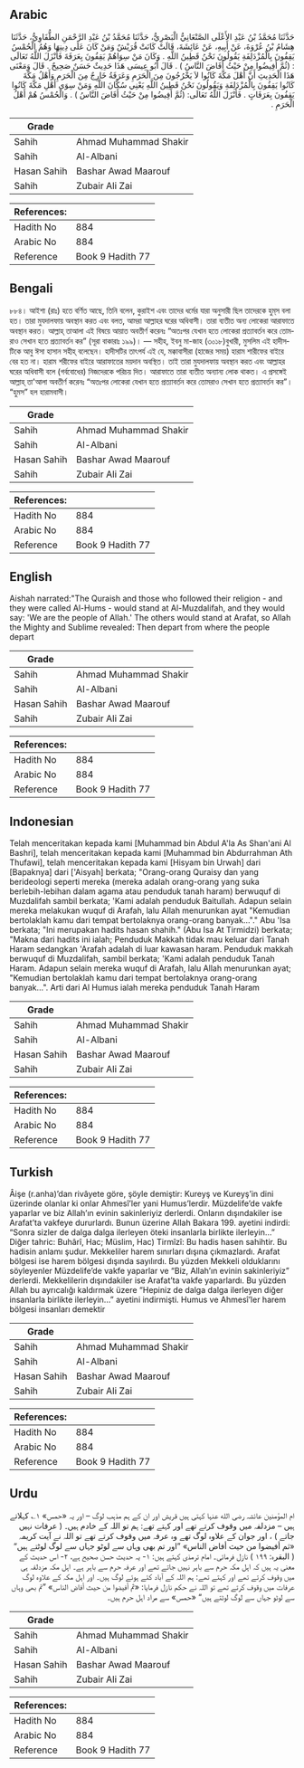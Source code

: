 ## Arabic


<div dir="rtl" lang="ar" style={{fontSize:'larger',backgroundColor:'#f8f9fa',padding:20}}>
حَدَّثَنَا مُحَمَّدُ بْنُ عَبْدِ الأَعْلَى الصَّنْعَانِيُّ الْبَصْرِيُّ، حَدَّثَنَا مُحَمَّدُ بْنُ عَبْدِ الرَّحْمَنِ الطُّفَاوِيُّ، حَدَّثَنَا هِشَامُ بْنُ عُرْوَةَ، عَنْ أَبِيهِ، عَنْ عَائِشَةَ، قَالَتْ كَانَتْ قُرَيْشٌ وَمَنْ كَانَ عَلَى دِينِهَا وَهُمُ الْحُمْسُ يَقِفُونَ بِالْمُزْدَلِفَةِ يَقُولُونَ نَحْنُ قَطِينُ اللَّهِ ‏.‏ وَكَانَ مَنْ سِوَاهُمْ يَقِفُونَ بِعَرَفَةَ فَأَنْزَلَ اللَّهُ تَعَالَى ‏:‏ ‏(‏ثُمَّ أَفِيضُوا مِنْ حَيْثُ أَفَاضَ النَّاسُ ‏)‏ ‏.‏ قَالَ أَبُو عِيسَى هَذَا حَدِيثٌ حَسَنٌ صَحِيحٌ ‏.‏ قَالَ وَمَعْنَى هَذَا الْحَدِيثِ أَنَّ أَهْلَ مَكَّةَ كَانُوا لاَ يَخْرُجُونَ مِنَ الْحَرَمِ وَعَرَفَةُ خَارِجٌ مِنَ الْحَرَمِ وَأَهْلُ مَكَّةَ كَانُوا يَقِفُونَ بِالْمُزْدَلِفَةِ وَيَقُولُونَ نَحْنُ قَطِينُ اللَّهِ يَعْنِي سُكَّانَ اللَّهِ وَمَنْ سِوَى أَهْلِ مَكَّةَ كَانُوا يَقِفُونَ بِعَرَفَاتٍ ‏.‏ فَأَنْزَلَ اللَّهُ تَعَالَى‏:‏ ‏(‏ثُمَّ أَفِيضُوا مِنْ حَيْثُ أَفَاضَ النَّاسُ ‏)‏ ‏.‏ وَالْحُمْسُ هُمْ أَهْلُ الْحَرَمِ ‏.‏
</div>
<div style={{backgroundColor:'#f8f9fa',padding:20, marginBottom: 10}}><table> <thead> <tr> <th>Grade</th> <th></th> </tr> </thead> <tbody> <tr><td>Sahih</td><td>Ahmad Muhammad Shakir</td></tr><tr><td>Sahih</td><td>Al-Albani</td></tr><tr><td>Hasan Sahih</td><td>Bashar Awad Maarouf</td></tr><tr><td>Sahih</td><td>Zubair Ali Zai</td></tr></tbody></table><table> <thead> <tr> <th>References:</th> <th></th> </tr> </thead> <tbody><tr><td>Hadith No</td><td>884</td></tr><tr><td>Arabic No</td><td>884</td></tr><tr><td>Reference</td><td>Book 9 Hadith 77</td></tr></tbody></table></div>

## Bengali


<div dir="ltr" lang="bn" style={{fontSize:'larger',backgroundColor:'#f8f9fa',padding:20}}>
৮৮৪। আইশা (রাঃ) হতে বর্ণিত আছে, তিনি বলেন, কুরাইশ এবং তাদের ধর্মের যারা অনুসারী ছিল তাদেরকে হুম্‌স বলা হত। তারা মুযদালফায় অবস্থান করত এবং বলত, আমরা আল্লাহর ঘরের অধিবাসী। তারা ব্যতীত অন্য লোকেরা আরাফাতে অবস্থান করত। আল্লাহ্ তাআলা এই বিষয়ে আয়াত অবতীর্ণ করেনঃ “অতঃপর যেখান হতে লোকেরা প্রত্যাবর্তন করে তোমরাও সেখান হতে প্রত্যাবর্তন কর” (সূরা বাকারাঃ ১৯৯)। — সহীহ, ইবনু মা-জাহ (৩০১৮)বুখারী, মুসলিম এই হাদীসটিকে আবু ঈসা হাসান সহীহ্ বলেছেন। হাদীসটির তাৎপর্য এই যে, মক্কাবাসীরা (হাজের সময়) হারাম শারীফের বাইরে বের হত না। হারাম শরীফের বাইরে আরাফাতের ময়দান অবস্থিত। তাই তারা মুযদালফায় অবস্থান করত এবং আল্লাহর ঘরের অধিবাসী বলে (গর্ববোধের) নিজদেরকে পরিচয় দিত। আরাফাতে তারা ব্যতীত অন্যান্য লোক থাকত। এ প্রসঙ্গেই আল্লাহ্ তা'আলা অবতীর্ণ করেনঃ “অতঃপর লোকেরা যেখান হতে প্রত্যাবর্তন করে তোমরাও সেখান হতে প্রত্যাবর্তন কর”। “হুমস” হল হারামবাসী।
</div>
<div style={{backgroundColor:'#f8f9fa',padding:20, marginBottom: 10}}><table> <thead> <tr> <th>Grade</th> <th></th> </tr> </thead> <tbody> <tr><td>Sahih</td><td>Ahmad Muhammad Shakir</td></tr><tr><td>Sahih</td><td>Al-Albani</td></tr><tr><td>Hasan Sahih</td><td>Bashar Awad Maarouf</td></tr><tr><td>Sahih</td><td>Zubair Ali Zai</td></tr></tbody></table><table> <thead> <tr> <th>References:</th> <th></th> </tr> </thead> <tbody><tr><td>Hadith No</td><td>884</td></tr><tr><td>Arabic No</td><td>884</td></tr><tr><td>Reference</td><td>Book 9 Hadith 77</td></tr></tbody></table></div>

## English


<div dir="ltr" lang="en" style={{fontSize:'larger',backgroundColor:'#f8f9fa',padding:20}}>
Aishah narrated:"The Quraish and those who followed their religion - and they were called Al-Hums - would stand at Al-Muzdalifah, and they would say: 'We are the people of Allah.' The others would stand at Arafat, so Allah the Mighty and Sublime revealed: Then depart from where the people depart
</div>
<div style={{backgroundColor:'#f8f9fa',padding:20, marginBottom: 10}}><table> <thead> <tr> <th>Grade</th> <th></th> </tr> </thead> <tbody> <tr><td>Sahih</td><td>Ahmad Muhammad Shakir</td></tr><tr><td>Sahih</td><td>Al-Albani</td></tr><tr><td>Hasan Sahih</td><td>Bashar Awad Maarouf</td></tr><tr><td>Sahih</td><td>Zubair Ali Zai</td></tr></tbody></table><table> <thead> <tr> <th>References:</th> <th></th> </tr> </thead> <tbody><tr><td>Hadith No</td><td>884</td></tr><tr><td>Arabic No</td><td>884</td></tr><tr><td>Reference</td><td>Book 9 Hadith 77</td></tr></tbody></table></div>

## Indonesian


<div dir="ltr" lang="id" style={{fontSize:'larger',backgroundColor:'#f8f9fa',padding:20}}>
Telah menceritakan kepada kami [Muhammad bin Abdul A'la As Shan'ani Al Bashri], telah menceritakan kepada kami [Muhammad bin Abdurrahman Ath Thufawi], telah menceritakan kepada kami [Hisyam bin Urwah] dari [Bapaknya] dari ['Aisyah] berkata; "Orang-orang Quraisy dan yang berideologi seperti mereka (mereka adalah orang-orang yang suka berlebih-lebihan dalam agama atau penduduk tanah haram) berwuquf di Muzdalifah sambil berkata; 'Kami adalah penduduk Baitullah. Adapun selain mereka melakukan wuquf di Arafah, lalu Allah menurunkan ayat "Kemudian bertolaklah kamu dari tempat bertolaknya orang-orang banyak…"." Abu 'Isa berkata; "Ini merupakan hadits hasan shahih." (Abu Isa At Tirmidzi) berkata; "Makna dari hadits ini ialah; Penduduk Makkah tidak mau keluar dari Tanah Haram sedangkan 'Arafah adalah di luar kawasan haram. Penduduk makkah berwuquf di Muzdalifah, sambil berkata; 'Kami adalah penduduk Tanah Haram. Adapun selain mereka wuquf di Arafah, lalu Allah menurunkan ayat; "Kemudian bertolaklah kamu dari tempat bertolaknya orang-orang banyak…". Arti dari Al Humus ialah mereka penduduk Tanah Haram
</div>
<div style={{backgroundColor:'#f8f9fa',padding:20, marginBottom: 10}}><table> <thead> <tr> <th>Grade</th> <th></th> </tr> </thead> <tbody> <tr><td>Sahih</td><td>Ahmad Muhammad Shakir</td></tr><tr><td>Sahih</td><td>Al-Albani</td></tr><tr><td>Hasan Sahih</td><td>Bashar Awad Maarouf</td></tr><tr><td>Sahih</td><td>Zubair Ali Zai</td></tr></tbody></table><table> <thead> <tr> <th>References:</th> <th></th> </tr> </thead> <tbody><tr><td>Hadith No</td><td>884</td></tr><tr><td>Arabic No</td><td>884</td></tr><tr><td>Reference</td><td>Book 9 Hadith 77</td></tr></tbody></table></div>

## Turkish


<div dir="ltr" lang="tr" style={{fontSize:'larger',backgroundColor:'#f8f9fa',padding:20}}>
Âişe (r.anha)’dan rivâyete göre, şöyle demiştir: Kureyş ve Kureyş’in dini üzerinde olanlar ki onlar Ahmesî’ler yani Humus’lerdir. Müzdelife’de vakfe yaparlar ve biz Allah’ın evinin sakinleriyiz derlerdi. Onların dışındakiler ise Arafat’ta vakfeye dururlardı. Bunun üzerine Allah Bakara 199. ayetini indirdi: “Sonra sizler de dalga dalga ilerleyen öteki insanlarla birlikte ilerleyin…” Diğer tahric: Buhârî, Hac; Müslim, Hac) Tirmîzî: Bu hadis hasen sahihtir. Bu hadisin anlamı şudur. Mekkeliler harem sınırları dışına çıkmazlardı. Arafat bölgesi ise harem bölgesi dışında sayılırdı. Bu yüzden Mekkeli olduklarını söyleyenler Müzdelife’de vakfe yaparlar ve “Biz, Allah’ın evinin sakinleriyiz” derlerdi. Mekkelilerin dışındakiler ise Arafat’ta vakfe yaparlardı. Bu yüzden Allah bu ayrıcalığı kaldırmak üzere “Hepiniz de dalga dalga ilerleyen diğer insanlarla birlikte ilerleyin…” ayetini indirmişti. Humus ve Ahmesî’ler harem bölgesi insanları demektir
</div>
<div style={{backgroundColor:'#f8f9fa',padding:20, marginBottom: 10}}><table> <thead> <tr> <th>Grade</th> <th></th> </tr> </thead> <tbody> <tr><td>Sahih</td><td>Ahmad Muhammad Shakir</td></tr><tr><td>Sahih</td><td>Al-Albani</td></tr><tr><td>Hasan Sahih</td><td>Bashar Awad Maarouf</td></tr><tr><td>Sahih</td><td>Zubair Ali Zai</td></tr></tbody></table><table> <thead> <tr> <th>References:</th> <th></th> </tr> </thead> <tbody><tr><td>Hadith No</td><td>884</td></tr><tr><td>Arabic No</td><td>884</td></tr><tr><td>Reference</td><td>Book 9 Hadith 77</td></tr></tbody></table></div>

## Urdu


<div dir="rtl" lang="ur" style={{fontSize:'larger',backgroundColor:'#f8f9fa',padding:20}}>
ام المؤمنین عائشہ رضی الله عنہا کہتی ہیں قریش اور ان کے ہم مذہب لوگ – اور یہ «حمس» ۱؎ کہلاتے ہیں – مزدلفہ میں وقوف کرتے تھے اور کہتے تھے: ہم تو اللہ کے خادم ہیں۔ ( عرفات نہیں جاتے ) ، اور جوان کے علاوہ لوگ تھے وہ عرفہ میں وقوف کرتے تھے تو اللہ نے آیت کریمہ «ثم أفيضوا من حيث أفاض الناس» ”اور تم بھی وہاں سے لوٹو جہاں سے لوگ لوٹتے ہیں“ ( البقرہ: ۱۹۹ ) نازل فرمائی۔ امام ترمذی کہتے ہیں: ۱- یہ حدیث حسن صحیح ہے، ۲- اس حدیث کے معنی یہ ہیں کہ اہل مکہ حرم سے باہر نہیں جاتے تھے اور عرفہ حرم سے باہر ہے۔ اہل مکہ مزدلفہ ہی میں وقوف کرتے تھے اور کہتے تھے: ہم اللہ کے آباد کئے ہوئے لوگ ہیں۔ اور اہل مکہ کے علاوہ لوگ عرفات میں وقوف کرتے تھے تو اللہ نے حکم نازل فرمایا: «ثم أفيضوا من حيث أفاض الناس» ”تم بھی وہاں سے لوٹو جہاں سے لوگ لوٹتے ہیں“ «حمس» سے مراد اہل حرم ہیں۔
</div>
<div style={{backgroundColor:'#f8f9fa',padding:20, marginBottom: 10}}><table> <thead> <tr> <th>Grade</th> <th></th> </tr> </thead> <tbody> <tr><td>Sahih</td><td>Ahmad Muhammad Shakir</td></tr><tr><td>Sahih</td><td>Al-Albani</td></tr><tr><td>Hasan Sahih</td><td>Bashar Awad Maarouf</td></tr><tr><td>Sahih</td><td>Zubair Ali Zai</td></tr></tbody></table><table> <thead> <tr> <th>References:</th> <th></th> </tr> </thead> <tbody><tr><td>Hadith No</td><td>884</td></tr><tr><td>Arabic No</td><td>884</td></tr><tr><td>Reference</td><td>Book 9 Hadith 77</td></tr></tbody></table></div>
